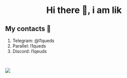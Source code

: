 <div id="header" align="center">
  <h1>Hi there 👋, i am lik</h1>
</div>
<h2> My contacts 💬 </h2>
<ol>
  <li> Telegram: @l1queds </li>
  <li> Parallel: l1queds </li>
  <li> Discord: l1qeuds </li>
</ol>

<br> 

![](http://github-profile-summary-cards.vercel.app/api/cards/profile-details?username=l1qued&theme=nord_dark) 
<!--
**l1qued/l1qued** is a ✨ _special_ ✨ repository because its `README.md` (this file) appears on your GitHub profile.

Here are some ideas to get you started:

- 🔭 I’m currently working on ...
- 🌱 I’m currently learning ...
- 👯 I’m looking to collaborate on ...
- 🤔 I’m looking for help with ...
- 💬 Ask me about ...
- 📫 How to reach me: ...
- 😄 Pronouns: ...
- ⚡ Fun fact: ...
-->
